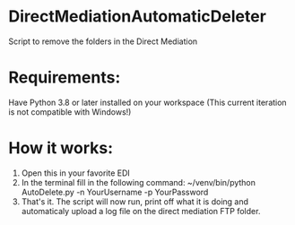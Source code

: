 # DirectMediationAutomaticDeleter
 Script to remove the folders in the Direct Mediation

# Requirements:
Have Python 3.8 or later installed on your workspace (This current iteration is not compatible with Windows!)

# How it works:
1) Open this in your favorite EDI
2) In the terminal fill in the following command:
      ~/venv/bin/python AutoDelete.py -n YourUsername -p YourPassword
3) That's it. The script will now run, print off what it is doing and automaticaly upload a log file on the direct mediation FTP folder.


